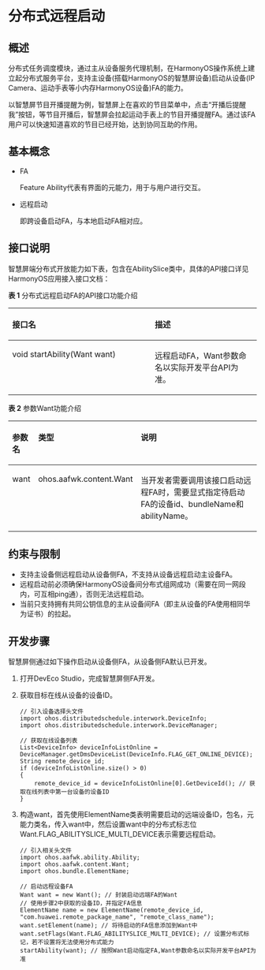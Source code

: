 # 分布式远程启动<a name="ZH-CN_TOPIC_0000001052857955"></a>

## 概述<a name="zh-cn_topic_0000001052698169_zh-cn_topic_0000001051071561_section186634310418"></a>

分布式任务调度模块，通过主从设备服务代理机制，在HarmonyOS操作系统上建立起分布式服务平台，支持主设备\(搭载HarmonyOS的智慧屏设备\)启动从设备\(IP Camera、运动手表等小内存HarmonyOS设备\)FA的能力。

以智慧屏节目开播提醒为例，智慧屏上在喜欢的节目菜单中，点击“开播后提醒我”按钮，等节目开播后，智慧屏会拉起运动手表上的节目开播提醒FA。通过该FA用户可以快速知道喜欢的节目已经开始，达到协同互助的作用。

## 基本概念<a name="zh-cn_topic_0000001052698169_zh-cn_topic_0000001051071561_section982651246"></a>

-   FA

    Feature Ability代表有界面的元能力，用于与用户进行交互。


-   远程启动

    即跨设备启动FA，与本地启动FA相对应。


## 接口说明<a name="zh-cn_topic_0000001052698169_zh-cn_topic_0000001051071561_section125479541744"></a>

智慧屏端分布式开放能力如下表，包含在AbilitySlice类中，具体的API接口详见HarmonyOS应用接入接口文档：

**表 1**  分布式远程启动FA的API接口功能介绍

<a name="zh-cn_topic_0000001052698169_zh-cn_topic_0000001051071561_table1731550155318"></a>
<table><thead align="left"><tr id="zh-cn_topic_0000001052698169_zh-cn_topic_0000001051071561_row4419501537"><th class="cellrowborder" valign="top" width="57.38999999999999%" id="mcps1.2.3.1.1"><p id="zh-cn_topic_0000001052698169_zh-cn_topic_0000001051071561_p54150165315"><a name="zh-cn_topic_0000001052698169_zh-cn_topic_0000001051071561_p54150165315"></a><a name="zh-cn_topic_0000001052698169_zh-cn_topic_0000001051071561_p54150165315"></a>接口名</p>
</th>
<th class="cellrowborder" valign="top" width="42.61%" id="mcps1.2.3.1.2"><p id="zh-cn_topic_0000001052698169_zh-cn_topic_0000001051071561_p941150145313"><a name="zh-cn_topic_0000001052698169_zh-cn_topic_0000001051071561_p941150145313"></a><a name="zh-cn_topic_0000001052698169_zh-cn_topic_0000001051071561_p941150145313"></a>描述</p>
</th>
</tr>
</thead>
<tbody><tr id="zh-cn_topic_0000001052698169_zh-cn_topic_0000001051071561_row34145016535"><td class="cellrowborder" valign="top" width="57.38999999999999%" headers="mcps1.2.3.1.1 "><p id="zh-cn_topic_0000001052698169_zh-cn_topic_0000001051071561_p1682733119213"><a name="zh-cn_topic_0000001052698169_zh-cn_topic_0000001051071561_p1682733119213"></a><a name="zh-cn_topic_0000001052698169_zh-cn_topic_0000001051071561_p1682733119213"></a>void startAbility(Want want)</p>
</td>
<td class="cellrowborder" valign="top" width="42.61%" headers="mcps1.2.3.1.2 "><p id="zh-cn_topic_0000001052698169_zh-cn_topic_0000001051071561_p13562171015712"><a name="zh-cn_topic_0000001052698169_zh-cn_topic_0000001051071561_p13562171015712"></a><a name="zh-cn_topic_0000001052698169_zh-cn_topic_0000001051071561_p13562171015712"></a>远程启动FA，Want参数命名以实际开发平台API为准。</p>
</td>
</tr>
</tbody>
</table>

**表 2**  参数Want功能介绍

<a name="zh-cn_topic_0000001052698169_zh-cn_topic_0000001051071561_table02120432364"></a>
<table><thead align="left"><tr id="zh-cn_topic_0000001052698169_zh-cn_topic_0000001051071561_row172294315361"><th class="cellrowborder" valign="top" width="5.780578057805781%" id="mcps1.2.4.1.1"><p id="zh-cn_topic_0000001052698169_zh-cn_topic_0000001051071561_p722144318360"><a name="zh-cn_topic_0000001052698169_zh-cn_topic_0000001051071561_p722144318360"></a><a name="zh-cn_topic_0000001052698169_zh-cn_topic_0000001051071561_p722144318360"></a>参数名</p>
</th>
<th class="cellrowborder" valign="top" width="29.322932293229325%" id="mcps1.2.4.1.2"><p id="zh-cn_topic_0000001052698169_zh-cn_topic_0000001051071561_p10227434363"><a name="zh-cn_topic_0000001052698169_zh-cn_topic_0000001051071561_p10227434363"></a><a name="zh-cn_topic_0000001052698169_zh-cn_topic_0000001051071561_p10227434363"></a>类型</p>
</th>
<th class="cellrowborder" valign="top" width="64.89648964896489%" id="mcps1.2.4.1.3"><p id="zh-cn_topic_0000001052698169_zh-cn_topic_0000001051071561_p22284383616"><a name="zh-cn_topic_0000001052698169_zh-cn_topic_0000001051071561_p22284383616"></a><a name="zh-cn_topic_0000001052698169_zh-cn_topic_0000001051071561_p22284383616"></a>说明</p>
</th>
</tr>
</thead>
<tbody><tr id="zh-cn_topic_0000001052698169_zh-cn_topic_0000001051071561_row3228436365"><td class="cellrowborder" valign="top" width="5.780578057805781%" headers="mcps1.2.4.1.1 "><p id="zh-cn_topic_0000001052698169_zh-cn_topic_0000001051071561_p1391227193713"><a name="zh-cn_topic_0000001052698169_zh-cn_topic_0000001051071561_p1391227193713"></a><a name="zh-cn_topic_0000001052698169_zh-cn_topic_0000001051071561_p1391227193713"></a>want</p>
</td>
<td class="cellrowborder" valign="top" width="29.322932293229325%" headers="mcps1.2.4.1.2 "><p id="zh-cn_topic_0000001052698169_zh-cn_topic_0000001051071561_p20993611193719"><a name="zh-cn_topic_0000001052698169_zh-cn_topic_0000001051071561_p20993611193719"></a><a name="zh-cn_topic_0000001052698169_zh-cn_topic_0000001051071561_p20993611193719"></a>ohos.aafwk.content.Want</p>
</td>
<td class="cellrowborder" valign="top" width="64.89648964896489%" headers="mcps1.2.4.1.3 "><p id="zh-cn_topic_0000001052698169_zh-cn_topic_0000001051071561_p10555172211377"><a name="zh-cn_topic_0000001052698169_zh-cn_topic_0000001051071561_p10555172211377"></a><a name="zh-cn_topic_0000001052698169_zh-cn_topic_0000001051071561_p10555172211377"></a>当开发者需要调用该接口启动远程FA时，需要显式指定待启动FA的设备id、bundleName和abilityName。</p>
</td>
</tr>
</tbody>
</table>

## 约束与限制<a name="zh-cn_topic_0000001052698169_zh-cn_topic_0000001051071561_section1165911177314"></a>

-   支持主设备侧远程启动从设备侧FA，不支持从设备远程启动主设备FA。
-   远程启动前必须确保HarmonyOS设备间分布式组网成功（需要在同一网段内，可互相ping通），否则无法远程启动。
-   当前只支持拥有共同公钥信息的主从设备间FA（即主从设备的FA使用相同华为证书）的拉起。

## 开发步骤<a name="zh-cn_topic_0000001052698169_zh-cn_topic_0000001051071561_section34171333656"></a>

智慧屏侧通过如下操作启动从设备侧FA，从设备侧FA默认已开发。

1.  打开DevEco Studio，完成智慧屏侧FA开发。
2.  获取目标在线从设备的设备ID。

    ```
    // 引入设备选择头文件
    import ohos.distributedschedule.interwork.DeviceInfo;
    import ohos.distributedschedule.interwork.DeviceManager;
    
    // 获取在线设备列表
    List<DeviceInfo> deviceInfoListOnline = DeviceManager.getDmsDeviceList(DeviceInfo.FLAG_GET_ONLINE_DEVICE);
    String remote_device_id;
    if (deviceInfoListOnline.size() > 0)
    {
        remote_device_id = deviceInfoListOnline[0].GetDeviceId(); // 获取在线列表中第一台设备的设备ID
    }
    ```

3.  构造want，首先使用ElementName类表明需要启动的远端设备ID，包名，元能力类名，传入want中，然后设置want中的分布式标志位Want.FLAG\_ABILITYSLICE\_MULTI\_DEVICE表示需要远程启动。

    ```
    // 引入相关头文件
    import ohos.aafwk.ability.Ability;
    import ohos.aafwk.content.Want;
    import ohos.bundle.ElementName;
    
    // 启动远程设备FA
    Want want = new Want(); // 封装启动远端FA的Want
    // 使用步骤2中获取的设备ID，并指定FA信息
    ElementName name = new ElementName(remote_device_id, "com.huawei.remote_package_name", "remote_class_name"); 
    want.setElement(name); // 将待启动的FA信息添加到Want中
    want.setFlags(Want.FLAG_ABILITYSLICE_MULTI_DEVICE); // 设置分布式标记，若不设置将无法使用分布式能力
    startAbility(want); // 按照Want启动指定FA,Want参数命名以实际开发平台API为准
    ```


